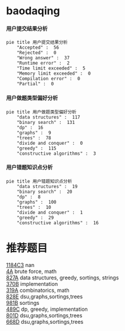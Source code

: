 # baodaqing

<!-- tabs:start -->



#### **用户提交结果分析**

```mermaid
pie title 用户提交结果分析
    "Accepted" :  56
    "Rejected" :  0
    "Wrong answer" :  37
    "Runtime error" :  2
    "Time limit exceeded" :  5
    "Memory limit exceeded" :  0
    "Compilation error" :  0
    "Partial" :  0
```

#### **用户做题类型偏好分析**

```mermaid
pie title 用户做题类型偏好分析
    "data structures" :  117
    "binary search" :  131
    "dp" :  16
    "graphs" :  9
    "trees" :  78
    "divide and conquer" :  0
    "greedy" :  115
    "constructive algorithms" :  3
```
#### **用户错题知识点分析**

```mermaid
pie title 用户错题知识点分析
    "data structures" :  19
    "binary search" :  20
    "dp" :  8
    "graphs" :  100
    "trees" :  10
    "divide and conquer" :  1
    "greedy" :  29
    "constructive algorithms" :  16
```



<!-- tabs:end -->
# 推荐题目
[1184C3](https://codeforces.com/contest/1184C/problem/3)		nan		  
[4A](https://codeforces.com/contest/4/problem/A)		brute force,
                        math		  
[827A](https://codeforces.com/contest/827/problem/A)		data structures,
                        greedy,
                        sortings,
                        strings		  
[370B](https://codeforces.com/contest/370/problem/B)		implementation		  
[319A](https://codeforces.com/contest/319/problem/A)		combinatorics,
                        math		  
[828E](https://codeforces.com/contest/828/problem/E)		dsu,graphs,sortings,trees		  
[981B](https://codeforces.com/contest/981/problem/B)		sortings		  
[489C](https://codeforces.com/contest/489/problem/C)		dp,
                        greedy,
                        implementation		  
[801D](https://codeforces.com/contest/801/problem/D)		dsu,graphs,sortings,trees		  
[668D](https://codeforces.com/contest/668/problem/D)		dsu,graphs,sortings,trees		  
